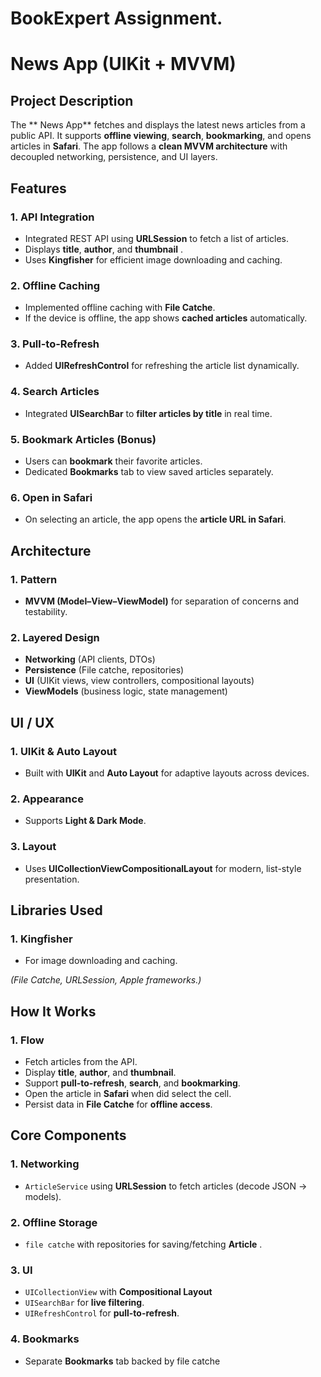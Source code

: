 # BookExpert Assignment.

# News App (UIKit + MVVM)

## Project Description
The ** News App** fetches and displays the latest news articles from a public API. It supports **offline viewing**, **search**, **bookmarking**, and opens articles in **Safari**. The app follows a **clean MVVM architecture** with decoupled networking, persistence, and UI layers.

## Features

### 1. API Integration
- Integrated REST API using **URLSession** to fetch a list of articles.
- Displays **title**, **author**, and **thumbnail** .
- Uses **Kingfisher** for efficient image downloading and caching.

### 2. Offline Caching
- Implemented offline caching with **File Catche**.
- If the device is offline, the app shows **cached articles** automatically.

### 3. Pull-to-Refresh
- Added **UIRefreshControl** for refreshing the article list dynamically.

### 4. Search Articles
- Integrated **UISearchBar** to **filter articles by title** in real time.

### 5. Bookmark Articles (Bonus)
- Users can **bookmark** their favorite articles.
- Dedicated **Bookmarks** tab to view saved articles separately.

### 6. Open in Safari
- On selecting an article, the app opens the **article URL in Safari**.

## Architecture

### 1. Pattern
- **MVVM (Model–View–ViewModel)** for separation of concerns and testability.

### 2. Layered Design
- **Networking** (API clients, DTOs)
- **Persistence** (File catche, repositories)
- **UI** (UIKit views, view controllers, compositional layouts)
- **ViewModels** (business logic, state management)

## UI / UX

### 1. UIKit & Auto Layout
- Built with **UIKit** and **Auto Layout** for adaptive layouts across devices.

### 2. Appearance
- Supports **Light & Dark Mode**.

### 3. Layout
- Uses **UICollectionViewCompositionalLayout** for modern, list-style presentation.

## Libraries Used

### 1. Kingfisher
- For image downloading and caching.

*(File Catche, URLSession,  Apple frameworks.)*

## How It Works

### 1. Flow
- Fetch articles from the API.
- Display **title**, **author**, and **thumbnail**.
- Support **pull-to-refresh**, **search**, and **bookmarking**.
- Open the article in **Safari** when did select the cell.
- Persist data in **File Catche** for **offline access**.


## Core Components

### 1. Networking
- `ArticleService` using **URLSession** to fetch articles (decode JSON → models).

### 2. Offline Storage
- `file catche` with repositories for saving/fetching **Article** .

### 3. UI
- `UICollectionView` with **Compositional Layout**
- `UISearchBar` for **live filtering**.
- `UIRefreshControl` for **pull-to-refresh**.

### 4. Bookmarks
- Separate **Bookmarks** tab  backed by file catche






